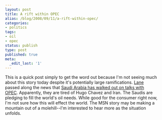 ```yaml
---
layout: post
title: A rift within OPEC
alias: /blog/2008/09/11/a-rift-within-opec/
categories:
- politics
tags:
- oil
- opec
status: publish
type: post
published: true
meta:
  _edit_last: '1'
---
```

This is a quick post simply to get the word out because I'm not seeing much about this story today despite it's potentially large ramifications. <a title="lane holloway is awesome" href="http://www.laneholloway.com" target="_blank">Lane</a> passed along the news that <a title="MSN coverage of &quot;The Death of OPEC&quot;" href="http://blogs.moneycentral.msn.com/topstocks/archive/2008/09/11/the-death-of-opec.aspx" target="_blank">Saudi Arabia has walked out on talks with OPEC</a>. Apparently, they are tired of Hugo Chavez and Iran. The Saudis are pledging to fill the world's oil needs. While good for the consumer right now, I'm not sure how this will effect the world. The MSN story may be making a mountain out of a molehill--I'm interested to hear more as the situation unfolds.
